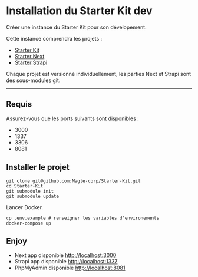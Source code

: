 # Installation du Starter Kit dev

Créer une instance du Starter Kit pour son dévelopement.

Cette instance comprendra les projets :
- [Starter Kit](https://github.com/Magle-corp/Starter-Kit) 
- [Starter Next](https://github.com/Magle-corp/Starter-Next)
- [Starter Strapi](https://github.com/Magle-corp/Starter-Strapi)

Chaque projet est versionné individuellement, les parties Next et Strapi sont des sous-modules git.

___

## Requis

Assurez-vous que les ports suivants sont disponibles :
- 3000
- 1337
- 3306
- 8081

## Installer le projet

```shell
git clone git@github.com:Magle-corp/Starter-Kit.git
cd Starter-Kit
git submodule init
git submodule update
```

Lancer Docker.
```shell
cp .env.example # renseigner les variables d'environements
docker-compose up
```

## Enjoy
- Next app disponible [http://localhost:3000](http://localhost:3000)
- Strapi app disponible [http://localhost:1337](http://localhost:1337)
- PhpMyAdmin disponible [http://localhost:8081](http://localhost:8081)

